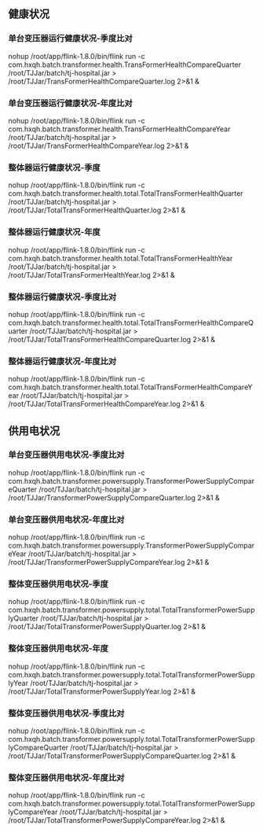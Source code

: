## 健康状况
### 单台变压器运行健康状况-季度比对
nohup /root/app/flink-1.8.0/bin/flink run -c com.hxqh.batch.transformer.health.TransFormerHealthCompareQuarter /root/TJJar/batch/tj-hospital.jar > /root/TJJar/TransFormerHealthCompareQuarter.log 2>&1 &

### 单台变压器运行健康状况-年度比对
nohup /root/app/flink-1.8.0/bin/flink run -c com.hxqh.batch.transformer.health.TransFormerHealthCompareYear /root/TJJar/batch/tj-hospital.jar > /root/TJJar/TransFormerHealthCompareYear.log 2>&1 &

### 整体器运行健康状况-季度
nohup /root/app/flink-1.8.0/bin/flink run -c com.hxqh.batch.transformer.health.total.TotalTransFormerHealthQuarter /root/TJJar/batch/tj-hospital.jar > /root/TJJar/TotalTransFormerHealthQuarter.log 2>&1 &

### 整体器运行健康状况-年度
nohup /root/app/flink-1.8.0/bin/flink run -c com.hxqh.batch.transformer.health.total.TotalTransFormerHealthYear /root/TJJar/batch/tj-hospital.jar > /root/TJJar/TotalTransFormerHealthYear.log 2>&1 &

### 整体器运行健康状况-季度比对
nohup /root/app/flink-1.8.0/bin/flink run -c com.hxqh.batch.transformer.health.total.TotalTransFormerHealthCompareQuarter /root/TJJar/batch/tj-hospital.jar > /root/TJJar/TotalTransFormerHealthCompareQuarter.log 2>&1 &

### 整体器运行健康状况-年度比对
nohup /root/app/flink-1.8.0/bin/flink run -c com.hxqh.batch.transformer.health.total.TotalTransFormerHealthCompareYear /root/TJJar/batch/tj-hospital.jar > /root/TJJar/TotalTransFormerHealthCompareYear.log 2>&1 &



## 供用电状况
### 单台变压器供用电状况-季度比对
nohup /root/app/flink-1.8.0/bin/flink run -c com.hxqh.batch.transformer.powersupply.TransformerPowerSupplyCompareQuarter /root/TJJar/batch/tj-hospital.jar > /root/TJJar/TransformerPowerSupplyCompareQuarter.log 2>&1 &

### 单台变压器供用电状况-年度比对
nohup /root/app/flink-1.8.0/bin/flink run -c com.hxqh.batch.transformer.powersupply.TransformerPowerSupplyCompareYear /root/TJJar/batch/tj-hospital.jar > /root/TJJar/TransformerPowerSupplyCompareYear.log 2>&1 &

### 整体变压器供用电状况-季度
nohup /root/app/flink-1.8.0/bin/flink run -c com.hxqh.batch.transformer.powersupply.total.TotalTransformerPowerSupplyQuarter /root/TJJar/batch/tj-hospital.jar > /root/TJJar/TotalTransformerPowerSupplyQuarter.log 2>&1 &

### 整体变压器供用电状况-年度
nohup /root/app/flink-1.8.0/bin/flink run -c com.hxqh.batch.transformer.powersupply.total.TotalTransformerPowerSupplyYear /root/TJJar/batch/tj-hospital.jar > /root/TJJar/TotalTransformerPowerSupplyYear.log 2>&1 &

### 整体变压器供用电状况-季度比对
nohup /root/app/flink-1.8.0/bin/flink run -c com.hxqh.batch.transformer.powersupply.total.TotalTransformerPowerSupplyCompareQuarter /root/TJJar/batch/tj-hospital.jar > /root/TJJar/TotalTransformerPowerSupplyCompareQuarter.log 2>&1 &

### 整体变压器供用电状况-年度比对
nohup /root/app/flink-1.8.0/bin/flink run -c com.hxqh.batch.transformer.powersupply.total.TotalTransformerPowerSupplyCompareYear /root/TJJar/batch/tj-hospital.jar > /root/TJJar/TotalTransformerPowerSupplyCompareYear.log 2>&1 &

